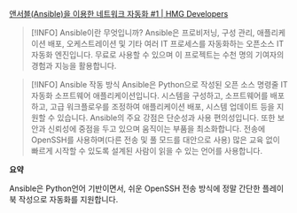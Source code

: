 [앤서블(Ansible)을 이용한 네트워크 자동화 #1 | HMG Developers](https://developers.hyundaimotorgroup.com/blog/142)

> [!INFO] Ansible이란 무엇입니까?
> Ansible은 프로비저닝, 구성 관리, 애플리케이션 배포, 오케스트레이션 및 기타 여러 IT 프로세스를 자동화하는 오픈소스 IT 자동화 엔진입니다. 무료로 사용할 수 있으며 이 프로젝트는 수천 명의 기여자의 경험과 지능을 활용합니다.

> [!INFO] Ansible 작동 방식
> Ansible은 Python으로 작성된 오픈 소스 명령줄 IT 자동화 소프트웨어 애플리케이션입니다. 시스템을 구성하고, 소프트웨어를 배포하고, 고급 워크플로우를 조정하여 애플리케이션 배포, 시스템 업데이트 등을 지원할 수 있습니다.
> Ansible의 주요 강점은 단순성과 사용 편의성입니다. 또한 보안과 신뢰성에 중점을 두고 있으며 움직이는 부품을 최소화합니다. 전송에 OpenSSH를 사용하며(다른 전송 및 풀 모드를 대안으로 사용) 많은 교육 없이 빠르게 시작할 수 있도록 설계된 사람이 읽을 수 있는 언어를 사용합니다.

**요약**

Ansible은 Python언어 기반이면서, 쉬운 OpenSSH 전송 방식에 정말 간단한 플레이북 작성으로 자동화를 지원합니다.
